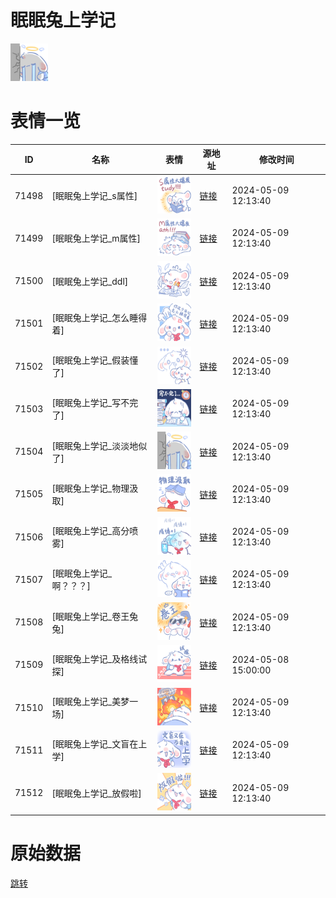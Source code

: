 # 眠眠兔上学记

<img src="./cover.png" height="60" alt="cover" />

# 表情一览

|ID|名称|表情|源地址|修改时间|
|----|----|----|----|----|
|71498|[眠眠兔上学记_s属性]|<img src="./pic/071498_%5B眠眠兔上学记_s属性%5D.png" height="60" alt="s属性"/>|[链接](https://i0.hdslb.com/bfs/garb/07dab933cbbcf3553dde17f1aa900218911c781c.png)|2024-05-09 12:13:40|
|71499|[眠眠兔上学记_m属性]|<img src="./pic/071499_%5B眠眠兔上学记_m属性%5D.png" height="60" alt="m属性"/>|[链接](https://i0.hdslb.com/bfs/garb/a84bb795439dc5659186a8db4276d279a341163c.png)|2024-05-09 12:13:40|
|71500|[眠眠兔上学记_ddl]|<img src="./pic/071500_%5B眠眠兔上学记_ddl%5D.png" height="60" alt="ddl"/>|[链接](https://i0.hdslb.com/bfs/garb/ce63d53ed465494ad7ac42ff5258677b4ba43d64.png)|2024-05-09 12:13:40|
|71501|[眠眠兔上学记_怎么睡得着]|<img src="./pic/071501_%5B眠眠兔上学记_怎么睡得着%5D.png" height="60" alt="怎么睡得着"/>|[链接](https://i0.hdslb.com/bfs/garb/69fa0460f8264db1bd80a849cd0bd59d4e7fe113.png)|2024-05-09 12:13:40|
|71502|[眠眠兔上学记_假装懂了]|<img src="./pic/071502_%5B眠眠兔上学记_假装懂了%5D.png" height="60" alt="假装懂了"/>|[链接](https://i0.hdslb.com/bfs/garb/7e691a11913caa691b3f763a77c8483aefd10945.png)|2024-05-09 12:13:40|
|71503|[眠眠兔上学记_写不完了]|<img src="./pic/071503_%5B眠眠兔上学记_写不完了%5D.png" height="60" alt="写不完了"/>|[链接](https://i0.hdslb.com/bfs/garb/ead476a610fb1f75b45a906a365bd0d5e2143607.png)|2024-05-09 12:13:40|
|71504|[眠眠兔上学记_淡淡地似了]|<img src="./pic/071504_%5B眠眠兔上学记_淡淡地似了%5D.png" height="60" alt="淡淡地似了"/>|[链接](https://i0.hdslb.com/bfs/garb/2325503e524ebd03607cc48436ffef53f7fa6958.png)|2024-05-09 12:13:40|
|71505|[眠眠兔上学记_物理汲取]|<img src="./pic/071505_%5B眠眠兔上学记_物理汲取%5D.png" height="60" alt="物理汲取"/>|[链接](https://i0.hdslb.com/bfs/garb/96eefa846635e8214160d2b505dd14bfa2318383.png)|2024-05-09 12:13:40|
|71506|[眠眠兔上学记_高分喷雾]|<img src="./pic/071506_%5B眠眠兔上学记_高分喷雾%5D.png" height="60" alt="高分喷雾"/>|[链接](https://i0.hdslb.com/bfs/garb/32aae6ddde23f9bf3ab82e6bec957fc0db725838.png)|2024-05-09 12:13:40|
|71507|[眠眠兔上学记_啊？？？]|<img src="./pic/071507_%5B眠眠兔上学记_啊？？？%5D.png" height="60" alt="啊？？？"/>|[链接](https://i0.hdslb.com/bfs/garb/99f1818932bae63c7a6b031328e3212beac1a5ca.png)|2024-05-09 12:13:40|
|71508|[眠眠兔上学记_卷王兔兔]|<img src="./pic/071508_%5B眠眠兔上学记_卷王兔兔%5D.png" height="60" alt="卷王兔兔"/>|[链接](https://i0.hdslb.com/bfs/garb/c5e6bd341fb444a59f5fc15ce8c96cee8178a93a.png)|2024-05-09 12:13:40|
|71509|[眠眠兔上学记_及格线试探]|<img src="./pic/071509_%5B眠眠兔上学记_及格线试探%5D.png" height="60" alt="及格线试探"/>|[链接](https://i0.hdslb.com/bfs/garb/c6bb354577e5b3b165f13d99b412c2641d1a53ad.png)|2024-05-08 15:00:00|
|71510|[眠眠兔上学记_美梦一场]|<img src="./pic/071510_%5B眠眠兔上学记_美梦一场%5D.png" height="60" alt="美梦一场"/>|[链接](https://i0.hdslb.com/bfs/garb/b5f99c2ce7927c024253a122764f9d14c760580c.png)|2024-05-09 12:13:40|
|71511|[眠眠兔上学记_文盲在上学]|<img src="./pic/071511_%5B眠眠兔上学记_文盲在上学%5D.png" height="60" alt="文盲在上学"/>|[链接](https://i0.hdslb.com/bfs/garb/c4374a6d94424fcbf15c9dffd9537fcfcce88c7b.png)|2024-05-09 12:13:40|
|71512|[眠眠兔上学记_放假啦]|<img src="./pic/071512_%5B眠眠兔上学记_放假啦%5D.png" height="60" alt="放假啦"/>|[链接](https://i0.hdslb.com/bfs/garb/a00c76db3488ace0ce54bdd77e34a4851330fc48.png)|2024-05-09 12:13:40|

# 原始数据

[跳转](./raw.json)

